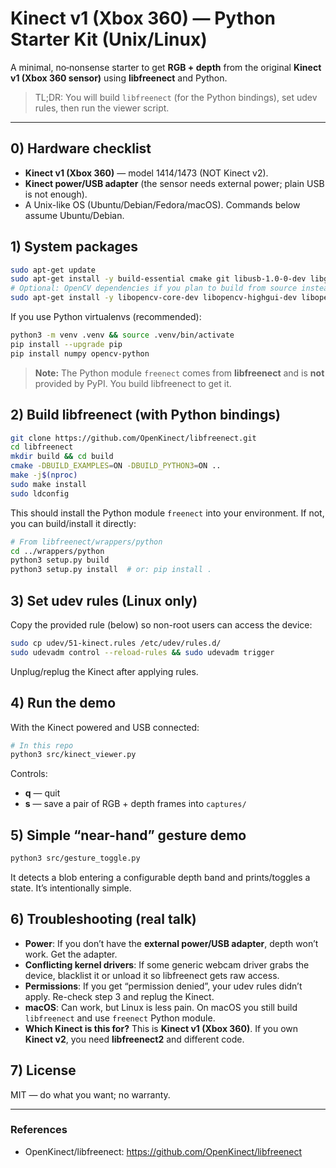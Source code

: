 # Kinect v1 (Xbox 360) — Python Starter Kit (Unix/Linux)

A minimal, no‑nonsense starter to get **RGB + depth** from the original **Kinect v1 (Xbox 360 sensor)** using **libfreenect** and Python.

> TL;DR: You will build `libfreenect` (for the Python bindings), set udev rules, then run the viewer script.

---

## 0) Hardware checklist
- **Kinect v1 (Xbox 360)** — model 1414/1473 (NOT Kinect v2).
- **Kinect power/USB adapter** (the sensor needs external power; plain USB is not enough).
- A Unix-like OS (Ubuntu/Debian/Fedora/macOS). Commands below assume Ubuntu/Debian.

## 1) System packages
```bash
sudo apt-get update
sudo apt-get install -y build-essential cmake git libusb-1.0-0-dev libgl1-mesa-dev freeglut3-dev pkg-config python3-dev
# Optional: OpenCV dependencies if you plan to build from source instead of using wheels
sudo apt-get install -y libopencv-core-dev libopencv-highgui-dev libopencv-imgproc-dev
```
If you use Python virtualenvs (recommended):
```bash
python3 -m venv .venv && source .venv/bin/activate
pip install --upgrade pip
pip install numpy opencv-python
```
> **Note:** The Python module `freenect` comes from **libfreenect** and is **not** provided by PyPI. You build libfreenect to get it.

## 2) Build libfreenect (with Python bindings)
```bash
git clone https://github.com/OpenKinect/libfreenect.git
cd libfreenect
mkdir build && cd build
cmake -DBUILD_EXAMPLES=ON -DBUILD_PYTHON3=ON ..
make -j$(nproc)
sudo make install
sudo ldconfig
```
This should install the Python module `freenect` into your environment. If not, you can build/install it directly:
```bash
# From libfreenect/wrappers/python
cd ../wrappers/python
python3 setup.py build
python3 setup.py install  # or: pip install .
```

## 3) Set udev rules (Linux only)
Copy the provided rule (below) so non-root users can access the device:
```bash
sudo cp udev/51-kinect.rules /etc/udev/rules.d/
sudo udevadm control --reload-rules && sudo udevadm trigger
```
Unplug/replug the Kinect after applying rules.

## 4) Run the demo
With the Kinect powered and USB connected:
```bash
# In this repo
python3 src/kinect_viewer.py
```
Controls:
- **q** — quit
- **s** — save a pair of RGB + depth frames into `captures/`

## 5) Simple “near-hand” gesture demo
```bash
python3 src/gesture_toggle.py
```
It detects a blob entering a configurable depth band and prints/toggles a state. It’s intentionally simple.

## 6) Troubleshooting (real talk)
- **Power**: If you don’t have the **external power/USB adapter**, depth won’t work. Get the adapter.
- **Conflicting kernel drivers**: If some generic webcam driver grabs the device, blacklist it or unload it so libfreenect gets raw access.
- **Permissions**: If you get “permission denied”, your udev rules didn’t apply. Re-check step 3 and replug the Kinect.
- **macOS**: Can work, but Linux is less pain. On macOS you still build `libfreenect` and use `freenect` Python module.
- **Which Kinect is this for?** This is **Kinect v1 (Xbox 360)**. If you own **Kinect v2**, you need **libfreenect2** and different code.

## 7) License
MIT — do what you want; no warranty.

---

### References
- OpenKinect/libfreenect: https://github.com/OpenKinect/libfreenect
